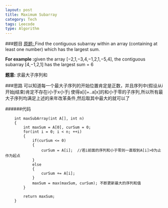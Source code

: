 ```yaml
---
layout: post
title: Maximum Subarray
category: Tech
tags: Leecode
type: Algorithm
---
```


###题目
[原题: ](http://oj.leetcode.com/problems/maximum-subarray/)Find the contiguous subarray within an array (containing at least one number) which has the largest sum.

<b>For example :</b>given the array [−2,1,−3,4,−1,2,1,−5,4],
the contiguous subarray [4,−1,2,1] has the largest sum = 6

<b>题意: </b>求最大子序列和

###思路
可以知道每一个最大子序列的开始位置肯定是正数，并且序列中(假设从i开始j结束)肯定不存在i小于x小于j
使得a[i]+..a[x]的和小于零的子序列,所以所有最大子序列均满足上述的来年改革条件,然后取其中最大的就可以了

######代码

		int maxSubArray(int A[], int n) 
	    {
	        int maxSum = A[0], curSum = 0;
	        for(int i = 0; i < n; ++i)
	        {
	            if(curSum <= 0)
	            {
	                curSum = A[i];  //若i前面的序列和小于零则一直取到A[i]>0为止作为起点
	            }
	            else
	            {
	                curSum += A[i]; 
	            }
	            maxSum = max(maxSum, curSum); 不断更新最大的序列和值
	        }
	        
	        return maxSum;
	    }

